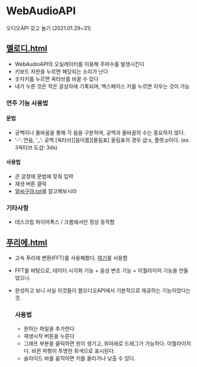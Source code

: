 # WebAudioAPI
오디오API 갖고 놀기 (2021.01.29~31)

## <a href="https://esctabcapslock.github.io/WebAudioAPI/%EB%A9%9C%EB%A1%9C%EB%94%94.html">멜로디.html</a>
- WebAudioAPI의 오실레이터를 이용해 주파수를 발생시킨다
- 키보드 자판을 누르면 해당되는 소리가 난다
- 숫자키를 누르면 옥타브를 바꿀 수 있다
- 내가 누른 것은 작은 글상자에 기록되며, 백스페이스 키를 누르면 지우는 것이 가능

### 연주 기능 사용법
#### 문법
- 공백이나 줄바꿈을 통해 각 음을 구분하며, 공백과 줄바꿈의 수는 중요하지 않다.
- '-': 연음, '_': 공백 \[옥타브\]\[음이름\]\[올림표\] 올림표의 경우 샵:s, 플렛:p이다. (ex. 3옥타브 도샵: 3ds)
#### 사용법
- 큰 글창에 문법에 맞춰 입력
- 재생 버튼 클릭
- <a href="https://github.com/esctabcapslock/WebAudioAPI/blob/main/%EC%96%BC%EC%94%A8%EA%B5%AC%EC%95%BC%20%EC%95%85%EB%B3%B4.txt">얼씨구야.txt</a>를 참고해보시라

### 기타사항
- 데스크랍 파이어폭스 / 크롬에서만 정상 동작함

## <a href="https://esctabcapslock.github.io/WebAudioAPI/%ED%91%B8%EB%A6%AC%EC%97%90.html">푸리에.html</a>
- 고속 푸리에 변환(FFT)를 사용해봤다. <a href="https://evan-moon.github.io/2019/07/10/javascript-audio-waveform/">여기</a>를 사용함
- FFT를 바탕으로, 데이터 시각화 기능 + 음성 변조 기능 + 이퀄라이저 기능을 만들었으나.
- 완성하고 보니 사실  이것들이 웹오디오API에서 기본적으로 제공하는 기능이었다는 것. 

  
  ### 사용법
  - 원하는 파일을 추가한다
  - 재생시작 버튼을 누른다
  - 그래프 부분을 클릭하면 원이 생기고, 위아래로 드래그가 가능하다. 이퀄라이저다. 바뀐 파형이 투명한 회색으로 표시된다.
  - 슬라이드 바를 움직이면 키를 올리거나 낮출 수 있다.
  
 
